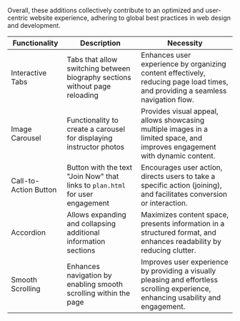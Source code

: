 Overall, these additions collectively contribute to an optimized and user-centric website experience, adhering to global best practices in web design and development.


| Functionality         | Description                                                                              | Necessity                                                                                                                         |
|-----------------------|------------------------------------------------------------------------------------------|-----------------------------------------------------------------------------------------------------------------------------------|
| Interactive Tabs      | Tabs that allow switching between biography sections without page reloading               | Enhances user experience by organizing content effectively, reducing page load times, and providing a seamless navigation flow. |
| Image Carousel        | Functionality to create a carousel for displaying instructor photos                       | Provides visual appeal, allows showcasing multiple images in a limited space, and improves engagement with dynamic content.    |
| Call-to-Action Button | Button with the text "Join Now" that links to `plan.html` for user engagement            | Encourages user action, directs users to take a specific action (joining), and facilitates conversion or interaction.           |
| Accordion             | Allows expanding and collapsing additional information sections                           | Maximizes content space, presents information in a structured format, and enhances readability by reducing clutter.           |
| Smooth Scrolling      | Enhances navigation by enabling smooth scrolling within the page                          | Improves user experience by providing a visually pleasing and effortless scrolling experience, enhancing usability and engagement. |
